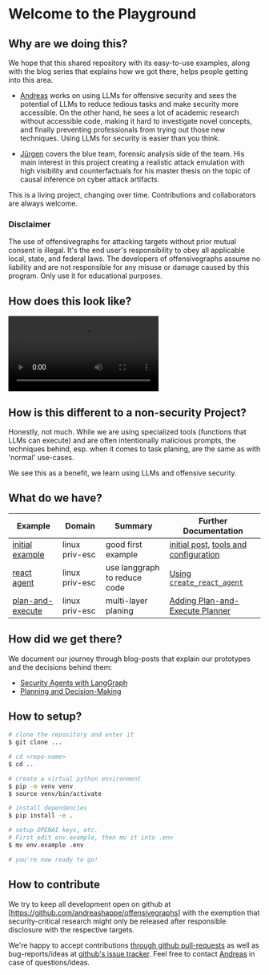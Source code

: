 # Welcome to the Playground

## Why are we doing this?

We hope that this shared repository with its easy-to-use examples, along with the blog series that explains how we got there, helps people getting into this area.

- [Andreas](https://github.com/andreashappe) works on using LLMs for offensive security and sees the potential of LLMs to reduce tedious tasks and make security more accessible. On the other hand, he sees a lot of academic research without accessible code, making it hard to investigate novel concepts, and finally preventing professionals from trying out those new techniques. Using LLMs for security is easier than you think.

- [Jürgen](https://github.com/brandl) covers the blue team, forensic analysis side of the team. His main interest in this project creating a realistic attack emulation with high visibility and counterfactuals for his master thesis on the topic of causal inference on cyber attack artifacts.

This is a living project, changing over time. Contributions and collaborators are always welcome.

### Disclaimer

The use of offensivegraphs for attacking targets without prior mutual consent is illegal. It's the end user's responsibility to obey all applicable local, state, and federal laws. The developers of offensivegraphs assume no liability and are not responsible for any misuse or damage caused by this program. Only use it for educational purposes.

## How does this look like?

<video src="/screencast_offensive_graph.mp4" controls></video>

## How is this different to a non-security Project?

Honestly, not much. While we are using specialized tools (functions that LLMs can execute) and are often intentionally malicious prompts, the techniques behind, esp. when it comes to task planing, are the same as with 'normal' use-cases.

We see this as a benefit, we learn using LLMs and offensive security.

## What do we have?

| Example | Domain | Summary | Further Documentation |
| -- | -- | -- | -- |
| [initial example](https://github.com/andreashappe/offensivegraphs/blob/main/src/initial_version.py) | linux priv-esc | good first example | [initial post](blog/posts/2024-10-10-first-steps-and-initial-version.md), [tools and configuration](blog/posts/2024-10-11-configuration-for-tool-calls.md) |
| [react agent](https://github.com/andreashappe/offensivegraphs/blob/main/src/switch-to-react.py) | linux priv-esc | use langgraph to reduce code | [Using `create_react_agent`](blog/posts/2024-10-12-create_react_agent.md) |
| [plan-and-execute](https://github.com/andreashappe/offensivegraphs/blob/main/src/plan_and_execute.py) | linux priv-esc | multi-layer planing | [Adding Plan-and-Execute Planner](blog/posts/2024-10-14-plan-and-exec.md) |

## How did we get there?

We document our journey through blog-posts that explain our prototypes and the decisions behind them:

- [Security Agents with LangGraph](series/initial-journey.md)
- [Planning and Decision-Making](series/planning-and-decision-making.md)

## How to setup?

```bash
# clone the repository and enter it
$ git clone ...

# cd <repo-name>
$ cd ..

# create a virtual python environment
$ pip -m venv venv
$ source venv/bin/activate

# install dependencies
$ pip install -e .

# setup OPENAI keys, etc.
# First edit env.example, then mv it into .env
$ mv env.example .env

# you're now ready to go!
```

## How to contribute

We try to keep all development open on github at [https://github.com/andreashappe/offensivegraphs] with the exemption that security-critical research might only be released after responsible disclosure with the respective targets.

We're happy to accept contributions [through github pull-requests](https://github.com/andreashappe/offensivegraphs/pulls) as well as bug-reports/ideas at [github's issue tracker](https://github.com/andreashappe/offensivegraphs/issues). Feel free to contact [Andreas](mailto:andreas@offensive.one) in case of questions/ideas.
